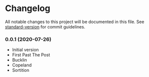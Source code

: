 # Changelog

All notable changes to this project will be documented in this file. See [standard-version](https://github.com/conventional-changelog/standard-version) for commit guidelines.

### 0.0.1 (2020-07-26)

- Initial version
- First Past The Post
- Bucklin
- Copeland
- Sortition

